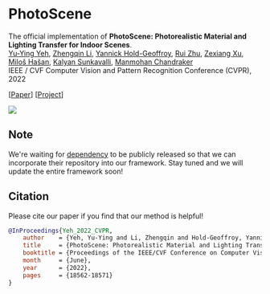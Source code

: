 # PhotoScene

The official implementation of **PhotoScene: Photorealistic Material and Lighting Transfer for Indoor Scenes**.<br/>
[Yu-Ying Yeh](http://yuyingyeh.github.io), [Zhengqin Li](https://sites.google.com/a/eng.ucsd.edu/zhengqinli), [Yannick Hold-Geoffroy](https://yannickhold.com), [Rui Zhu](https://jerrypiglet.github.io), [Zexiang Xu](https://cseweb.ucsd.edu/~zex014), [Miloš Hašan](http://www.miloshasan.net/), [Kalyan Sunkavalli](http://www.kalyans.org/), [Manmohan Chandraker](https://cseweb.ucsd.edu/~mkchandraker/)<br>
IEEE / CVF Computer Vision and Pattern Recognition Conference  (CVPR), 2022 <br>

[[Paper](https://openaccess.thecvf.com/content/CVPR2022/papers/Yeh_PhotoScene_Photorealistic_Material_and_Lighting_Transfer_for_Indoor_Scenes_CVPR_2022_paper.pdf)] [[Project](https://yuyingyeh.github.io/projects/photoscene.html)]

![](https://github.com/yuyingyeh/yuyingyeh.github.io/blob/master/projects/photoscene/teaser.png)

## Note
We're waiting for [dependency](http://match.csail.mit.edu) to be publicly released so that we can incorporate their repository into our framework. Stay tuned and we will update the entire framework soon!

## Citation

Please cite our paper if you find that our method is helpful!

```BibTeX
@InProceedings{Yeh_2022_CVPR,
    author    = {Yeh, Yu-Ying and Li, Zhengqin and Hold-Geoffroy, Yannick and Zhu, Rui and Xu, Zexiang and Ha\v{s}an, Milo\v{s} and Sunkavalli, Kalyan and Chandraker, Manmohan},
    title     = {PhotoScene: Photorealistic Material and Lighting Transfer for Indoor Scenes},
    booktitle = {Proceedings of the IEEE/CVF Conference on Computer Vision and Pattern Recognition (CVPR)},
    month     = {June},
    year      = {2022},
    pages     = {18562-18571}
}
```